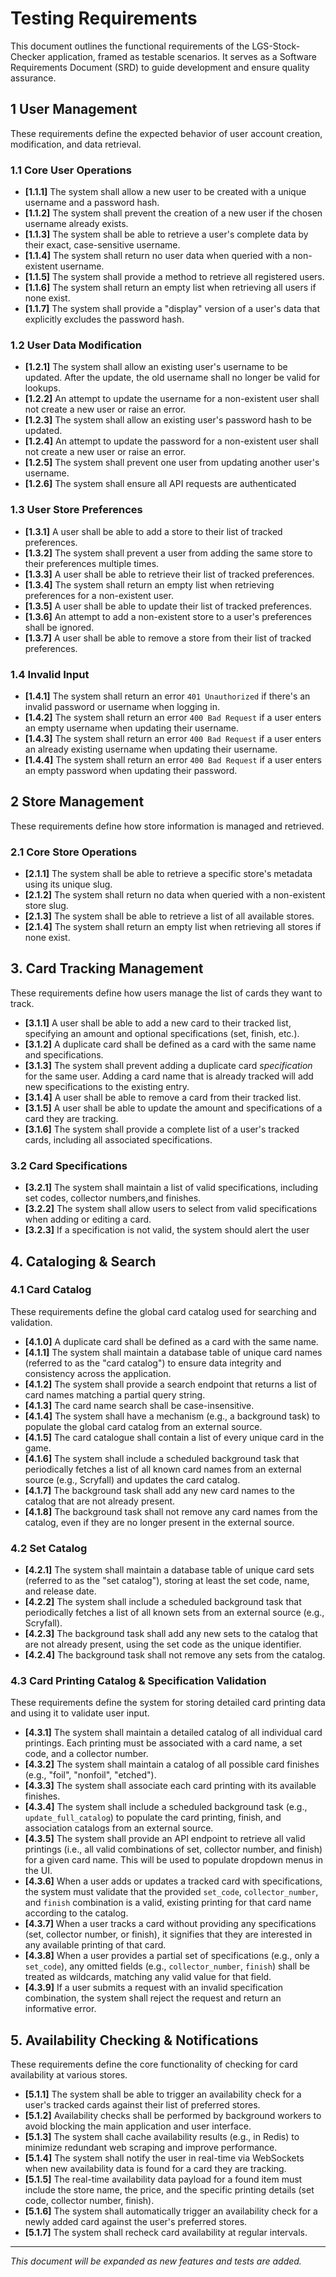 # Testing Requirements

This document outlines the functional requirements of the LGS-Stock-Checker application, framed as testable scenarios. It serves as a Software Requirements Document (SRD) to guide development and ensure quality assurance.

## 1 User Management

These requirements define the expected behavior of user account creation, modification, and data retrieval.

### 1.1 Core User Operations

- **[1.1.1]** The system shall allow a new user to be created with a unique username and a password hash.
- **[1.1.2]** The system shall prevent the creation of a new user if the chosen username already exists.
- **[1.1.3]** The system shall be able to retrieve a user's complete data by their exact, case-sensitive username.
- **[1.1.4]** The system shall return no user data when queried with a non-existent username.
- **[1.1.5]** The system shall provide a method to retrieve all registered users.
- **[1.1.6]** The system shall return an empty list when retrieving all users if none exist.
- **[1.1.7]** The system shall provide a "display" version of a user's data that explicitly excludes the password hash.

### 1.2 User Data Modification

- **[1.2.1]** The system shall allow an existing user's username to be updated. After the update, the old username shall no longer be valid for lookups.
- **[1.2.2]** An attempt to update the username for a non-existent user shall not create a new user or raise an error.
- **[1.2.3]** The system shall allow an existing user's password hash to be updated.
- **[1.2.4]** An attempt to update the password for a non-existent user shall not create a new user or raise an error.
- **[1.2.5]** The system shall prevent one user from updating another user's username.
- **[1.2.6]** The system shall ensure all API requests are authenticated

### 1.3 User Store Preferences

- **[1.3.1]** A user shall be able to add a store to their list of tracked preferences.
- **[1.3.2]** The system shall prevent a user from adding the same store to their preferences multiple times.
- **[1.3.3]** A user shall be able to retrieve their list of tracked preferences.
- **[1.3.4]** The system shall return an empty list when retrieving preferences for a non-existent user.
- **[1.3.5]** A user shall be able to update their list of tracked preferences.
- **[1.3.6]** An attempt to add a non-existent store to a user's preferences shall be ignored.
- **[1.3.7]** A user shall be able to remove a store from their list of tracked preferences.

### 1.4 Invalid Input

- **[1.4.1]** The system shall return an error `401 Unauthorized` if there's an invalid password or username when logging in.
- **[1.4.2]** The system shall return an error `400 Bad Request` if a user enters an empty username when updating their username.
- **[1.4.3]** The system shall return an error `400 Bad Request` if a user enters an already existing username when updating their username.
- **[1.4.4]** The system shall return an error `400 Bad Request` if a user enters an empty password when updating their password.

## 2 Store Management

These requirements define how store information is managed and retrieved.

### 2.1 Core Store Operations

- **[2.1.1]** The system shall be able to retrieve a specific store's metadata using its unique slug.
- **[2.1.2]** The system shall return no data when queried with a non-existent store slug.
- **[2.1.3]** The system shall be able to retrieve a list of all available stores.
- **[2.1.4]** The system shall return an empty list when retrieving all stores if none exist.

## 3. Card Tracking Management

These requirements define how users manage the list of cards they want to track.

- **[3.1.1]** A user shall be able to add a new card to their tracked list, specifying an amount and optional specifications (set, finish, etc.).
- **[3.1.2]** A duplicate card shall be defined as a card with the same name and specifications.
- **[3.1.3]** The system shall prevent adding a duplicate card *specification* for the same user. Adding a card name that is already tracked will add new specifications to the existing entry.
- **[3.1.4]** A user shall be able to remove a card from their tracked list.
- **[3.1.5]** A user shall be able to update the amount and specifications of a card they are tracking.
- **[3.1.6]** The system shall provide a complete list of a user's tracked cards, including all associated specifications.

### 3.2 Card Specifications

- **[3.2.1]** The system shall maintain a list of valid specifications, including set codes, collector numbers,and finishes.
- **[3.2.2]** The system shall allow users to select from valid specifications when adding or editing a card.
- **[3.2.3]** If a specification is not valid, the system should alert the user

## 4. Cataloging & Search

### 4.1 Card Catalog

These requirements define the global card catalog used for searching and validation.

- **[4.1.0]** A duplicate card shall be defined as a card with the same name.
- **[4.1.1]** The system shall maintain a database table of unique card names (referred to as the "card catalog") to ensure data integrity and consistency across the application.
- **[4.1.2]** The system shall provide a search endpoint that returns a list of card names matching a partial query string.
- **[4.1.3]** The card name search shall be case-insensitive.
- **[4.1.4]** The system shall have a mechanism (e.g., a background task) to populate the global card catalog from an external source.
- **[4.1.5]** The card catalogue shall contain a list of every unique card in the game.
- **[4.1.6]** The system shall include a scheduled background task that periodically fetches a list of all known card names from an external source (e.g., Scryfall) and updates the card catalog.
- **[4.1.7]** The background task shall add any new card names to the catalog that are not already present.
- **[4.1.8]** The background task shall not remove any card names from the catalog, even if they are no longer present in the external source.

### 4.2 Set Catalog

- **[4.2.1]** The system shall maintain a database table of unique card sets (referred to as the "set catalog"), storing at least the set code, name, and release date.
- **[4.2.2]** The system shall include a scheduled background task that periodically fetches a list of all known sets from an external source (e.g., Scryfall).
- **[4.2.3]** The background task shall add any new sets to the catalog that are not already present, using the set code as the unique identifier.
- **[4.2.4]** The background task shall not remove any sets from the catalog.

### 4.3 Card Printing Catalog & Specification Validation

These requirements define the system for storing detailed card printing data and using it to validate user input.

- **[4.3.1]** The system shall maintain a detailed catalog of all individual card printings. Each printing must be associated with a card name, a set code, and a collector number.
- **[4.3.2]** The system shall maintain a catalog of all possible card finishes (e.g., "foil", "nonfoil", "etched").
- **[4.3.3]** The system shall associate each card printing with its available finishes.
- **[4.3.4]** The system shall include a scheduled background task (e.g., `update_full_catalog`) to populate the card printing, finish, and association catalogs from an external source.
- **[4.3.5]** The system shall provide an API endpoint to retrieve all valid printings (i.e., all valid combinations of set, collector number, and finish) for a given card name. This will be used to populate dropdown menus in the UI.
- **[4.3.6]** When a user adds or updates a tracked card with specifications, the system must validate that the provided `set_code`, `collector_number`, and `finish` combination is a valid, existing printing for that card name according to the catalog.
- **[4.3.7]** When a user tracks a card without providing any specifications (set, collector number, or finish), it signifies that they are interested in any available printing of that card.
- **[4.3.8]** When a user provides a partial set of specifications (e.g., only a `set_code`), any omitted fields (e.g., `collector_number`, `finish`) shall be treated as wildcards, matching any valid value for that field.
- **[4.3.9]** If a user submits a request with an invalid specification combination, the system shall reject the request and return an informative error.

## 5. Availability Checking & Notifications

These requirements define the core functionality of checking for card availability at various stores.

- **[5.1.1]** The system shall be able to trigger an availability check for a user's tracked cards against their list of preferred stores.
- **[5.1.2]** Availability checks shall be performed by background workers to avoid blocking the main application and user interface.
- **[5.1.3]** The system shall cache availability results (e.g., in Redis) to minimize redundant web scraping and improve performance.
- **[5.1.4]** The system shall notify the user in real-time via WebSockets when new availability data is found for a card they are tracking.
- **[5.1.5]** The real-time availability data payload for a found item must include the store name, the price, and the specific printing details (set code, collector number, finish).
- **[5.1.6]** The system shall automatically trigger an availability check for a newly added card against the user's preferred stores.
- **[5.1.7]** The system shall recheck card availability at regular intervals.

---

*This document will be expanded as new features and tests are added.*

